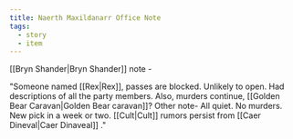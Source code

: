 ```yaml
---
title: Naerth Maxildanarr Office Note
tags:
  - story
  - item
---
```


[[Bryn Shander|Bryn Shander]] note - 

"Someone named [[Rex|Rex]], passes are blocked. Unlikely to open. Had descriptions of all the party members. Also, murders continue, [[Golden Bear Caravan|Golden Bear caravan]]? Other note- All quiet. No murders. New pick in a week or two. [[Cult|Cult]] rumors persist from [[Caer Dineval|Caer Dinaveal]] ."